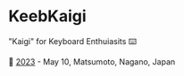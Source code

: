 # KeebKaigi

"Kaigi" for Keyboard Enthuiasits ⌨️

🏯 [2023](/2023) - May 10, Matsumoto, Nagano, Japan
